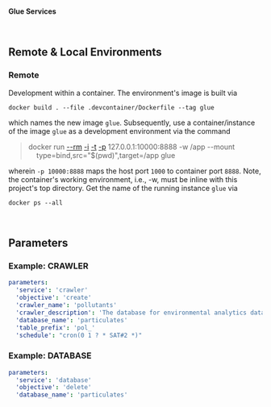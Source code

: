 <br>

**Glue Services**

<br>

## Remote & Local Environments

### Remote

Development within a container.  The environment's image is built via

```shell
docker build . --file .devcontainer/Dockerfile --tag glue
```

which names the new image `glue`.  Subsequently, use a container/instance of the image `glue` as a development environment via the command


> docker run [--rm](https://docs.docker.com/engine/reference/commandline/run/#:~:text=a%20container%20exits-,%2D%2Drm,-Automatically%20remove%20the) [-i](https://docs.docker.com/engine/reference/commandline/run/#:~:text=and%20reaps%20processes-,%2D%2Dinteractive,-%2C%20%2Di) [-t](https://docs.docker.com/get-started/02_our_app/#:~:text=Finally%2C%20the-,%2Dt,-flag%20tags%20your) [-p](https://docs.docker.com/engine/reference/commandline/run/#:~:text=%2D%2Dpublish%20%2C-,%2Dp,-Publish%20a%20container%E2%80%99s) 127.0.0.1:10000:8888 -w /app --mount \
> &nbsp; &nbsp; type=bind,src="$(pwd)",target=/app glue

wherein   `-p 10000:8888` maps the host port `1000` to container port `8888`.  Note, the container's working environment, i.e., -w, must be inline with this project's top directory.  Get the name of the running instance ``glue`` via

```shell
docker ps --all
```

<br>

## Parameters

### Example: CRAWLER

```yaml
parameters:
  'service': 'crawler'
  'objective': 'create'
  'crawler_name': 'pollutants'
  'crawler_description': 'The database for environmental analytics data.'
  'database_name': 'particulates'
  'table_prefix': 'pol_'
  'schedule': "cron(0 1 ? * SAT#2 *)"
```


### Example: DATABASE

```yaml
parameters:
  'service': 'database'
  'objective': 'delete'
  'database_name': 'particulates'
```



<br>
<br>

<br>
<br>

<br>
<br>

<br>
<br>

